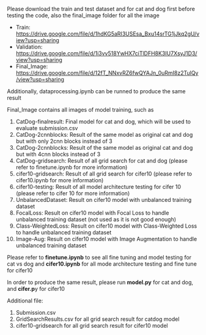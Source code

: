 Please download the train and test dataset and for cat and dog first before testing the code, also the final_image folder for all the image

* Train: https://drive.google.com/file/d/1hdKG5aRI3USEsa_Bxu14srTG1jJkq2gU/view?usp=sharing
* Validation: https://drive.google.com/file/d/1i3vv518YwHX7ciTlDFH8K3IU7XsyJ1D3/view?usp=sharing
* Final_Image: https://drive.google.com/file/d/12fT_NNxvRZ6fwQYAJn_0uRmI8z2TulQy/view?usp=sharing 

Additionally, dataprocessing.ipynb can be runned to produce the same result

Final_Image contains all images of model training, such as
1. CatDog-finalresult: Final model for cat and dog, which will be used to evaluate submission.csv
2. CatDog-2cnnblocks: Result of the same model as original cat and dog but with only 2cnn blocks instead of 3
3. CatDog-2cnnblocks: Result of the same model as original cat and dog but with 4cnn blocks instead of 3
4. CatDog-gridsearch: Result of all grid search for cat and dog (please refer to finetune.ipynb for more information)
5. cifer10-gridsearch: Result of all grid search for cifer10 (please refer to cifer10.ipynb for more information)
6. cifer10-testing: Result of all model architecture testing for cifer 10 (please refer to cifer 10 for more information)
7. UnbalancedDataset: Result on cifer10 model with unbalanced training dataset
8. FocalLoss: Result on cifer10 model with Focal Loss to handle unbalanced training dataset (not used as it is not good enough)
9. Class-WeightedLoss: Result on cifer10 model with Class-Weighted Loss to handle unbalanced training dataset
10. Image-Aug: Result on cifer10 model with Image Augmentation to handle unbalanced training dataset

Please refer to **finetune.ipynb** to see all fine tuning and model testing for cat vs dog and **cifer10.ipynb** for all mode architecture testing and fine tune for cifer10

In order to produce the same result, please run **model.py** for cat and dog, and **cifer.p**y for cifer10

Additional file:
1. Submission.csv
2. GridSearchResults.csv for all grid search result for catdog model
3. cifer10-gridsearch for all grid search result for cifer10 model
